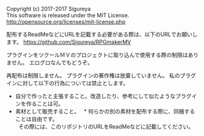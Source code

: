 Copyright (c) 2017-2017 Sigureya  
This software is released under the MIT License.  
http://opensource.org/licenses/mit-license.php  

配布するReadMeなどにURLを記載する必要がある際は、以下のURLでお願いします。
https://github.com/Sigureya/RPGmakerMV

プラグインをツクールＭＶのプロジェクトに取り込んで使用する際の制限はありません。
エログロなんでもどうぞ。

再配布は制限しません。
プラグインの著作権は放棄していません。
私のプラグインに対して以下の行為については禁止とします。  
* 自分で作ったと主張すること。改造したり、参考にして似たようなプラグインを作ることは可。
* 素材として販売すること。
   * 何らかの別の素材を配布する際に、同梱することは自由です。  
   その際には、このリポジトリのURLをReadMeなどに記載してください。
